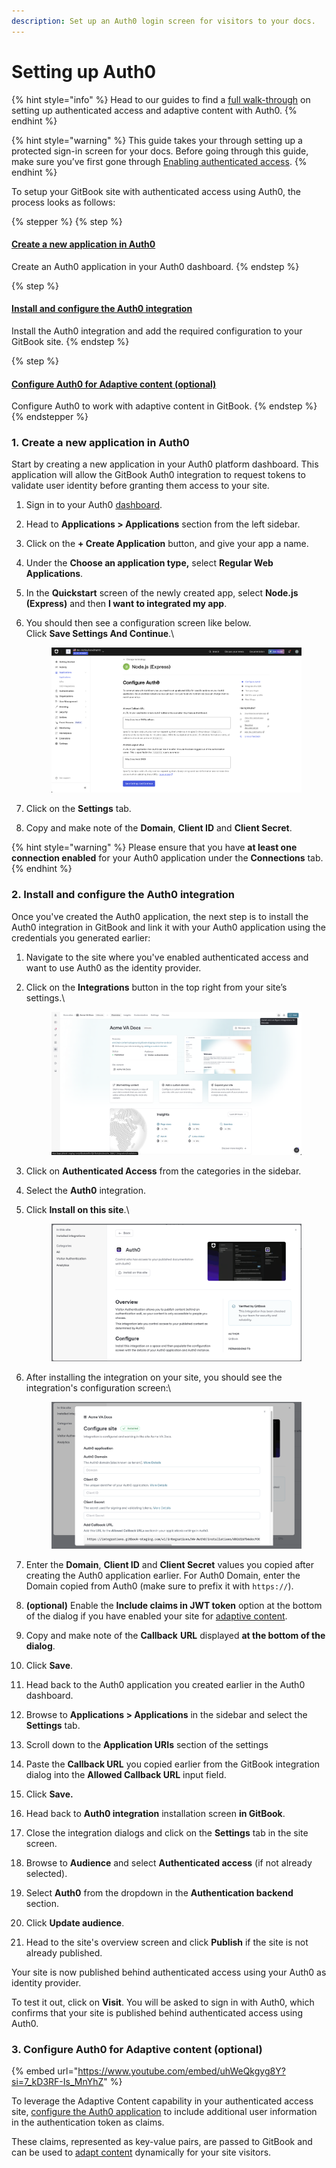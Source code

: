 ```yaml
---
description: Set up an Auth0 login screen for visitors to your docs.
---
```


# Setting up Auth0

{% hint style="info" %}
Head to our guides to find a [full walk-through](https://gitbook.com/docs/guides/product-guides/how-to-personalize-your-gitbook-site-using-auth0-and-adaptive-content) on setting up authenticated access and adaptive content with Auth0.
{% endhint %}

{% hint style="warning" %}
This guide takes your through setting up a protected sign-in screen for your docs. Before going through this guide, make sure you’ve first gone through [Enabling authenticated access](enabling-authenticated-access.md).
{% endhint %}

To setup your GitBook site with authenticated access using Auth0, the process looks as follows:

{% stepper %}
{% step %}
#### [Create a new application in Auth0](setting-up-auth0.md#id-1.-create-a-new-application-in-auth0)

Create an Auth0 application in your Auth0 dashboard.
{% endstep %}

{% step %}
#### [Install and configure the Auth0 integration](setting-up-auth0.md#id-2.-install-and-configure-the-auth0-integration)

Install the Auth0 integration and add the required configuration to your GitBook site.
{% endstep %}

{% step %}
#### [Configure Auth0 for Adaptive content (optional)](setting-up-auth0.md#id-3.-configure-auth0-for-adaptive-content-optional)

Configure Auth0 to work with adaptive content in GitBook.
{% endstep %}
{% endstepper %}

### 1. Create a new application in Auth0

Start by creating a new application in your Auth0 platform dashboard. This application will allow the GitBook Auth0 integration to request tokens to validate user identity before granting them access to your site.

1. Sign in to your Auth0 [dashboard](https://manage.auth0.com/dashboard/).
2. Head to **Applications > Applications** section from the left sidebar.
3. Click on the **+ Create Application** button, and give your app a name.
4. Under the **Choose an application type,** select **Regular Web Applications**.
5. In the **Quickstart** screen of the newly created app, select **Node.js (Express)** and then **I want to integrated my app**.
6.  You should then see a configuration screen like below.\
    Click **Save Settings And Continue**.\


    <figure><img src="../../.gitbook/assets/auth0_app_configure_screen.png" alt=""><figcaption></figcaption></figure>
7. Click on the **Settings** tab.
8. Copy and make note of the **Domain**, **Client ID** and **Client Secret**.

{% hint style="warning" %}
Please ensure that you have **at least one connection enabled** for your Auth0 application under the **Connections** tab.
{% endhint %}

### 2. Install and configure the Auth0 integration

Once you've created the Auth0 application, the next step is to install the Auth0 integration in GitBook and link it with your Auth0 application using the credentials you generated earlier:

1. Navigate to the site where you've enabled authenticated access and want to use Auth0 as the identity provider.
2.  Click on the **Integrations** button in the top right from your site’s settings.\


    <figure><img src="../../.gitbook/assets/va_site_integration_overview_screen.png" alt=""><figcaption></figcaption></figure>
3. Click on **Authenticated Access** from the categories in the sidebar.
4. Select the **Auth0** integration.
5.  Click **Install on this site**.\


    <figure><img src="../../.gitbook/assets/auth0_install_integration.png" alt=""><figcaption></figcaption></figure>
6.  After installing the integration on your site, you should see the integration's configuration screen:\


    <figure><img src="../../.gitbook/assets/auth0_configure_integration.png" alt=""><figcaption></figcaption></figure>
7. Enter the **Domain**, **Client ID** and **Client Secret** values you copied after creating the Auth0 application earlier. For Auth0 Domain, enter the Domain copied from Auth0 (make sure to prefix it with `https://`).
8. **(optional)** Enable the **Include claims in JWT token** option at the bottom of the dialog if you have enabled your site for [adaptive content](../adaptive-content/enabling-adaptive-content/).
9. Copy and make note of the **Callback** **URL** displayed **at the bottom of the dialog**.
10. Click **Save**.
11. Head back to the Auth0 application you created earlier in the Auth0 dashboard.
12. Browse to **Applications > Applications** in the sidebar and select the **Settings** tab.
13. Scroll down to the **Application URIs** section of the settings
14. Paste the **Callback URL** you copied earlier from the GitBook integration dialog into the **Allowed Callback URL** input field.
15. Click **Save.**
16. Head back to **Auth0 integration** installation screen **in GitBook**.
17. Close the integration dialogs and click on the **Settings** tab in the site screen.
18. Browse to **Audience** and select **Authenticated access** (if not already selected).
19. Select **Auth0** from the dropdown in the **Authentication backend** section.
20. Click **Update audience**.
21. Head to the site's overview screen and click **Publish** if the site is not already published.

Your site is now published behind authenticated access using your Auth0 as identity provider.

To test it out, click on **Visit**. You will be asked to sign in with Auth0, which confirms that your site is published behind authenticated access using Auth0.

### 3. Configure Auth0 for Adaptive content (optional)

{% embed url="https://www.youtube.com/embed/uhWeQkgyg8Y?si=7_kD3RF-Is_MnYhZ" %}

To leverage the Adaptive Content capability in your authenticated access site, [configure the Auth0 application](https://auth0.com/docs/secure/tokens/json-web-tokens/create-custom-claims) to include additional user information in the authentication token as claims.

These claims, represented as key-value pairs, are passed to GitBook and can be used to [adapt content](../adaptive-content/adapting-your-content.md) dynamically for your site visitors.
